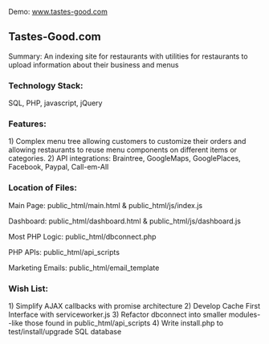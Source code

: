 Demo: <a href = "https://www.tastes-good.com">www.tastes-good.com </a>

<h2>Tastes-Good.com</h2>
Summary: An indexing site for restaurants with utilities for restaurants to upload information about their business and menus

<h3>Technology Stack: </h3>
SQL, PHP, javascript, jQuery

<h3>Features:</h3>
1) Complex menu tree allowing customers to customize their orders and allowing restaurants to reuse menu components on different items or categories.
2) API integrations:  Braintree, GoogleMaps, GooglePlaces, Facebook, Paypal, Call-em-All


<h3>Location of Files:</h3>
Main Page:
public_html/main.html  &  public_html/js/index.js

Dashboard:
public_html/dashboard.html  &  public_html/js/dashboard.js

Most PHP Logic:
public_html/dbconnect.php

PHP APIs:
public_html/api_scripts

Marketing Emails:
public_html/email_template


<h3>Wish List:</h3>
1) Simplify AJAX callbacks with promise architecture
2) Develop Cache First Interface with serviceworker.js
3) Refactor dbconnect into smaller modules--like those found in public_html/api_scripts
4) Write install.php to test/install/upgrade SQL database





